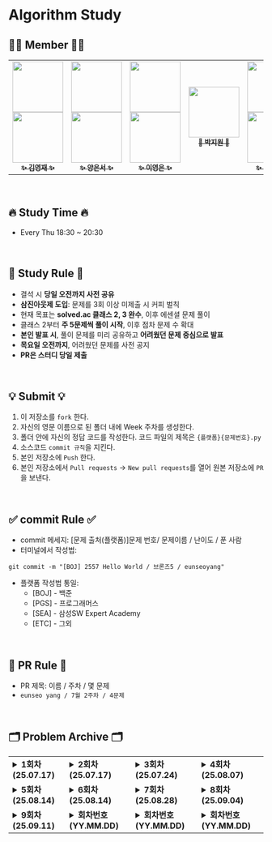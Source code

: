 # Algorithm Study

## 👩‍💻 Member 🧑‍💻

<table>
  <tr>
    <td align="center"><a href="https://github.com/Jay-Youngjae"><img src="https://github.com/Jay-Youngjae.png" width="100px;" alt=""/><br /><img src="http://mazassumnida.wtf/api/mini/generate_badge?boj=jea718" width="100px"><br /><sub><b>✨ 김영재 ✨</b></sub></td>
    <td align="center"><a href="https://github.com/yes2489"><img src="https://github.com/yes2489.png" width="100px;" alt=""/><br /><img src="http://mazassumnida.wtf/api/mini/generate_badge?boj=yes24150" width="100px"><br /><sub><b>✨ 양은서 ✨</b></sub></td>
    <td align="center"><a href="https://github.com/ye0ngeun"><img src="https://github.com/ye0ngeun.png" width="100px;" alt=""/><br /><img src="http://mazassumnida.wtf/api/mini/generate_badge?boj=yeongnii" width="100px"><br /><sub><b>✨ 이영은 ✨</b></sub></td>
    <td align="center"><a href="https://github.com/bbo9866"><img src="https://github.com/bbo9866.png" width="100px;" alt=""/><br /><sub><b>🤝 박지원 🤝</b></sub></td>
    <td align="center"><a href="https://github.com/Minkyoungg0"><img src="https://github.com/Minkyoungg0.png" width="100px;" alt=""/><br /><img src="http://mazassumnida.wtf/api/mini/generate_badge?boj=ess0520" width="100px"><br /><sub><b>✨ 문민경 ✨</b></sub></td>  
  </tr>
</table>
<br />

## 🔥 Study Time 🔥

- Every Thu 18:30 ~ 20:30

<br />

## 📣 Study Rule 📣

- 결석 시 **당일 오전까지 사전 공유**
- **삼진아웃제 도입**: 문제를 3회 이상 미제출 시 커피 벌칙
- 현재 목표는 **solved.ac 클래스 2, 3 완수**, 이후 에센셜 문제 풀이
- 클래스 2부터 **주 5문제씩 풀이 시작**, 이후 점차 문제 수 확대
- **본인 발표 시**, 풀이 문제를 미리 공유하고 **어려웠던 문제 중심으로 발표**
- **목요일 오전까지**, 어려웠던 문제를 사전 공지
- **PR은 스터디 당일 제출**

<br />

## 💡 Submit 💡

1. 이 저장소를 `fork` 한다.
2. 자신의 영문 이름으로 된 폴더 내에 Week 주차를 생성한다.
3. 폴더 안에 자신의 정답 코드를 작성한다. 코드 파일의 제목은 `{플랫폼}{문제번호}.py`
4. 소스코드 `commit 규칙`을 지킨다.
5. 본인 저장소에 `Push` 한다.
6. 본인 저장소에서 `Pull requests` → `New pull requests`를 열어 원본 저장소에 `PR`을 보낸다.

<br />

## ✅ commit Rule ✅

- commit 메세지: [문제 출처(플랫폼)]문제 번호/ 문제이름 / 난이도 / 푼 사람
- 터미널에서 작성법:

```
git commit -m "[BOJ] 2557 Hello World / 브론즈5 / eunseoyang"
```

- 플랫폼 작성법 통일:
  - [BOJ] - 백준
  - [PGS] - 프로그래머스
  - [SEA] - 삼성SW Expert Academy
  - [ETC] - 그외

<br />

## 🔁 PR Rule 🔁

- PR 제목: 이름 / 주차 / 몇 문제
- `eunseo yang / 7월 2주차 / 4문제 `

<br />

## 🗂️ Problem Archive 🗂️

<table>
  <tr>
    <td valign="top">
      <details>
      <summary><strong>1회차 (25.07.17)</strong></summary>
      <strong>대면</strong>
      <ul>
        <li><a href="https://school.programmers.co.kr/learn/courses/30/lessons/340199">[PCCE 기출문제] 9번 / 지폐 접기</a></li>
      </ul>
      <strong>공통 과제</strong>
      <ul>
        <li><a href="https://www.acmicpc.net/problem/2751">수 정렬하기 2</a></li>
        <li><a href="https://www.acmicpc.net/problem/11650">좌표 정렬하기</a></li>
        <li><a href="https://www.acmicpc.net/problem/1978">소수 찾기</a></li>
        <li><a href="https://www.acmicpc.net/problem/1546">평균</a></li>
        <li><a href="https://www.acmicpc.net/problem/9012">괄호</a></li>
      </ul>
    </details>
    </td>
    <td valign="top">
      <details>
      <summary><strong>2회차 (25.07.17)</strong></summary>
      <strong>대면</strong>
      <ul>
        <li><a href="https://www.acmicpc.net/problem/2164">카드2</a></li>
        <li><a href="https://www.acmicpc.net/problem/10814">나이순 정렬</a></li>
      </ul>
      <strong>공통 과제</strong>
      <ul>
        <li><a href="https://www.acmicpc.net/problem/2798">블랙잭</a></li>
        <li><a href="https://www.acmicpc.net/problem/10828">스택</a></li>
        <li><a href="https://www.acmicpc.net/problem/1181">단어 정렬</a></li>
        <li><a href="https://www.acmicpc.net/problem/1920">수 찾기</a></li>
        <li><a href="https://www.acmicpc.net/problem/2609">최대공약수와 최소공배수</a></li>
      </ul>
    </details>
    </td>
    <td valign="top">
      <details>
      <summary><strong>3회차 (25.07.24)</strong></summary>
      <strong>대면</strong>
      <ul>
        <li><a href="https://www.acmicpc.net/problem/10845">큐</a></li>
      </ul>
      <strong>공통 과제</strong>
      <ul>
        <li><a href="https://www.acmicpc.net/problem/11399">ATM</a></li>
        <li><a href="https://www.acmicpc.net/problem/1012">유기농 배추</a></li>
      </ul>
    </details>
    </td>
    <td valign="top">
      <details>
      <summary><strong>4회차 (25.08.07)</strong></summary>
      <strong>공통 과제</strong>
      <ul>
        <li><a href="https://www.acmicpc.net/problem/1260">DFS와 BFS</a></li>
        <li><a href="https://www.acmicpc.net/problem/2606">바이러스</a></li>
        <li><a href="https://www.acmicpc.net/problem/7562">나이트의 이동</a></li>
        <li><a href="https://school.programmers.co.kr/learn/courses/30/lessons/43165">타겟 넘버</a></li>
        <li><a href="https://school.programmers.co.kr/learn/courses/30/lessons/1844">게임 맵 최단거리</a></li>
      </ul>
    </details>
    </td>
  </tr>
  <tr>
    <td valign="top">
      <details>
      <summary><strong>5회차 (25.08.14)</strong></summary>
      <strong>공통 과제</strong>
      <ul>
        <li><a href="https://www.acmicpc.net/problem/10026">적록색약</a></li>
        <li><a href="https://www.acmicpc.net/problem/1926">그림</a></li>
        <li><a href="https://www.acmicpc.net/problem/1388">바닥 장식</a></li>
      </ul>
    </details>
    </td>
    <td valign="top">
      <details>
      <summary><strong>6회차 (25.08.14)</strong></summary>
      <strong>공통 과제</strong>
      <ul>
        <li><a href="https://www.acmicpc.net/problem/2839">2839 설탕 배달</a></li>
        <li><a href="https://www.acmicpc.net/problem/1463">1463 1로 만들기</a></li>
        <li><a href="https://www.acmicpc.net/problem/9084">9084 동전</a></li>
        <li><a href="https://www.acmicpc.net/problem/1535">1535 안녕</a></li>
        <li><a href="https://www.acmicpc.net/problem/11054">11054 가장 긴 바이토닉 부분 수열</a></li>
        <li><a href="https://www.acmicpc.net/problem/13335">13335 트럭</a></li>
      </ul>
    </details>
    </td>
    <td valign="top">
      <details>
      <summary><strong>7회차 (25.08.28)</strong></summary>
      <strong>공통</strong>
      <ul>
        <li><a href="https://www.acmicpc.net/problem/14891">14891 톱니바퀴</a></li>
        <li><a href="https://www.acmicpc.net/problem/11047">11047 동전 0 </a></li>
        <li><a href="https://www.acmicpc.net/problem/1541">1541 잃어버린 괄호</a></li>
        <li><a href="https://www.acmicpc.net/problem/1931">1931 회의실 배정</a></li>
        <li><a href="https://www.acmicpc.net/problem/16953">16953 A → B</a></li>
      </ul>
    </details>
    </td>
    <td valign="top">
      <details>
      <summary><strong>8회차 (25.09.04)</strong></summary>
      <strong>공통</strong>
      <ul>
        <li><a href="https://www.acmicpc.net/problem/2116">2116 주사위 쌓기</a></li>
        <li><a href="https://school.programmers.co.kr/learn/courses/30/lessons/42576?language=python3">PGS 완주하지 못한 선수</a></li>
        <li><a href="https://school.programmers.co.kr/learn/courses/30/lessons/1845">PGS 폰켓몬</a></li>
        <li><a href="https://school.programmers.co.kr/learn/courses/30/lessons/42577">PGS 전화번호 목록</a></li>
        <li><a href="https://school.programmers.co.kr/learn/courses/30/lessons/42578">PGS 의상</a></li>
        <li><a href="https://school.programmers.co.kr/learn/courses/30/lessons/42579">PGS 베스트 앨범</a></li>
      </ul>
    </details>
    </td>
  </tr>
  <tr>
    <td valign="top">
      <details>
      <summary><strong>9회차 (25.09.11)</strong></summary>
      <strong>공통</strong>
      <ul>
        <li><a href="https://www.acmicpc.net/problem/7795">7795 먹을 것인가 먹힐 것인가</a></li>
        <li><a href="https://www.acmicpc.net/problem/18870">18870 좌표 압축</a></li>
        <li><a href="https://www.acmicpc.net/problem/16401">16401 과자 나눠주기</a></li>
        <li><a href="https://www.acmicpc.net/problem/2110">2110 공유기 설치</a></li>
        <li><a href="https://school.programmers.co.kr/learn/courses/30/lessons/43238">PGS 입국심사</a></li>
        <li><a href="https://www.acmicpc.net/problem/1713">1713 후보 추천하기</a></li>
        <!-- 추가할 문제가 있으면 여기에 추가 -->
      </ul>
    </details>
    </td>
    <td valign="top">
      <details>
      <summary><strong>회차번호 (YY.MM.DD)</strong></summary>
      <strong>공통</strong>
      <ul>
        <li><a href="문제링크">문제_이름</a></li>
        <!-- 추가할 문제가 있으면 여기에 추가 -->
      </ul>
      <strong>자율</strong>
      <ul>
        <li><a href="문제링크">문제_이름</a></li>
        <!-- 추가할 문제가 있으면 여기에 추가 -->
      </ul>
    </details>
    </td>
    <td valign="top">
      <details>
      <summary><strong>회차번호 (YY.MM.DD)</strong></summary>
      <strong>공통</strong>
      <ul>
        <li><a href="문제링크">문제_이름</a></li>
        <!-- 추가할 문제가 있으면 여기에 추가 -->
      </ul>
      <strong>자율</strong>
      <ul>
        <li><a href="문제링크">문제_이름</a></li>
        <!-- 추가할 문제가 있으면 여기에 추가 -->
      </ul>
    </details>
    </td>
    <td valign="top">
      <details>
      <summary><strong>회차번호 (YY.MM.DD)</strong></summary>
      <strong>공통</strong>
      <ul>
        <li><a href="문제링크">문제_이름</a></li>
        <!-- 추가할 문제가 있으면 여기에 추가 -->
      </ul>
      <strong>자율</strong>
      <ul>
        <li><a href="문제링크">문제_이름</a></li>
        <!-- 추가할 문제가 있으면 여기에 추가 -->
      </ul>
    </details>
    </td>
  </tr>
</table>

<br />
<br />
